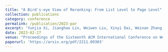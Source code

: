 ```yaml
---
title: "A Bird's-eye View of Reranking: From List Level to Page Level"
collection: publications
category: conference
permalink: /publication/2023-par
excerpt: 'Yunjia Xi, Jianghao Lin, Weiwen Liu, Xinyi Dai, Weinan Zhang, Rui Zhang, Ruiming Tang, Yong Yu'
date: 2023-02-27
venue: "Proceedings of the Sixteenth ACM International Conference on Web Search and Data Mining (WSDM '23)"
paperurl: 'https://arxiv.org/pdf/2211.09303'
---
```

